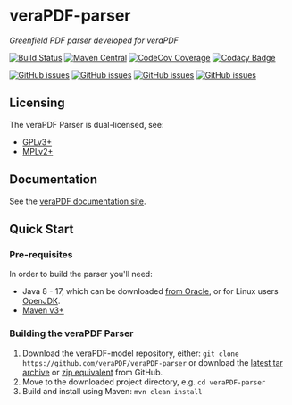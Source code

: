 veraPDF-parser
==============
*Greenfield PDF parser developed for veraPDF*

[![Build Status](https://jenkins.openpreservation.org/job/veraPDF/job/1.23/job/parser/badge/icon)](https://jenkins.openpreservation.org/job/veraPDF/job/1.23/job/parser/ "OPF Jenkins")
[![Maven Central](https://img.shields.io/maven-central/v/org.verapdf/parser.svg)](https://repo1.maven.org/maven2/org/verapdf/parser/ "Maven central")
[![CodeCov Coverage](https://img.shields.io/codecov/c/github/veraPDF/veraPDF-parser.svg)](https://codecov.io/gh/veraPDF/veraPDF-parser/ "CodeCov coverage")
[![Codacy Badge](https://app.codacy.com/project/badge/Grade/6285400847ba461d8d5e331ffca08bff)](https://app.codacy.com/gh/veraPDF/veraPDF-parser/dashboard?utm_source=gh&utm_medium=referral&utm_content=&utm_campaign=Badge_grade "Codacy coverage")

[![GitHub issues](https://img.shields.io/github/issues/veraPDF/veraPDF-library.svg)](https://github.com/veraPDF/veraPDF-library/issues "Open issues on GitHub")
[![GitHub issues](https://img.shields.io/github/issues-closed/veraPDF/veraPDF-library.svg)](https://github.com/veraPDF/veraPDF-library/issues?q=is%3Aissue+is%3Aclosed "Closed issues on GitHub")
[![GitHub issues](https://img.shields.io/github/issues-pr/veraPDF/veraPDF-parser.svg)](https://github.com/veraPDF/veraPDF-parser/issues-pr "Open pull requests on GitHub")
[![GitHub issues](https://img.shields.io/github/issues-pr-closed/veraPDF/veraPDF-parser.svg)](https://github.com/veraPDF/veraPDF-parser/pulls?q=is%3Apr+is%3Aclosed "Closed pull requests on GitHub")

Licensing
---------
The veraPDF Parser is dual-licensed, see:

 - [GPLv3+](LICENSE.GPL "GNU General Public License, version 3")
 - [MPLv2+](LICENSE.MPL "Mozilla Public License, version 2.0")

Documentation
-------------
See the [veraPDF documentation site](https://docs.verapdf.org/).

Quick Start
-----------
### Pre-requisites

In order to build the parser you'll need:

 * Java 8 - 17, which can be downloaded [from Oracle](https://www.oracle.com/technetwork/java/javase/downloads/index.html), or for Linux users [OpenJDK](http://openjdk.java.net/install/index.html).
 * [Maven v3+](https://maven.apache.org/)

### Building the veraPDF Parser

 1. Download the veraPDF-model repository, either: `git clone https://github.com/veraPDF/veraPDF-parser`
 or download the [latest tar archive](https://github.com/veraPDF/veraPDF-parser/archive/integration.tar.gz "veraPDF-parser latest GitHub tar archive") or [zip equivalent](https://github.com/veraPDF/veraPDF-parser/archive/integration.zip "veraPDF-parser latest GitHub zip archive") from GitHub.
 2. Move to the downloaded project directory, e.g. `cd veraPDF-parser`
 3. Build and install using Maven: `mvn clean install`
